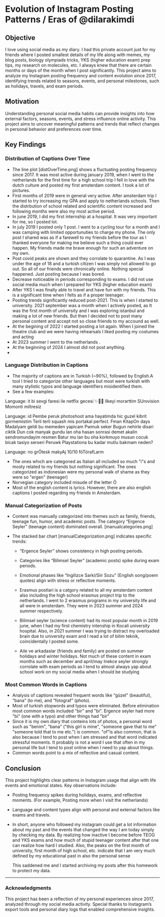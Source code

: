 # Evolution of Instagram Posting Patterns / Eras of @dilarakimdi

## Objective
I love using social media as my diary. I had this private account just for my friends where I posted smallest details of my life along with memes, my blog posts, biology olympiads tricks, YKS (higher education exam) prep tips, my research on molecules, etc. I always knew that there are certain months or days of the month when I post significantly. This project aims to analyze my Instagram posting frequency and content evolution since 2017, identifying trends related to seasons, events, and personal milestones, such as holidays, travels, and exam periods.

## Motivation
Understanding personal social media habits can provide insights into how external factors, seasons, events, and stress influence online activity. This project aims to uncover meaningful patterns and trends that reflect changes in personal behavior and preferences over time.

## Key Findings

### Distribution of Captions Over Time
- The line plot [distOverTime.png] shows a fluctuating posting frequency since 2017. It was most active during january 2019, when I went to the netherlands for the first time for a high school trip I fell in love with the dutch culture and posted my first amsterdam content. I took a lot of pictures.
- First months of 2019 were in general very active. After amsterdam trip I started to try increasing my GPA and apply to netherlands schools. Then the distrbution of school related and scientific content increased and following months were also my most active period.
-  In june 2019, I did my first internship at a hospital. It was very important for me, so I posted lot.
-  In july 2019 I posted only 1 post. I went to a cycling tour for a month and I was camping with limited opportunuties to charge my phone. The only post I shared was as if a farewell to my friends before the tour as I thanked everyone for making me believe such a thing could ever happen. My friends made me brave enough for such an adventure on my own.
-  Post covid peaks are shown and they corrolate to quarantine. As I was under the age of 18 and a turkish citizen I was simply not allowed to go out. So all of our friends were chronically online. Nothing special happened. Just posting because I was bored.
- Decrease noticeable in periods corresponding to exams. I did not use social media much when I prepared for YKS (higher education exam)
- After YKS I was finally able to travel and have fun with my friends. This is a significant time when I felts as if a proper teenager.
- Posting trends significantly reduced post-2021. This is when I started to university. 2021 september was a month when I actively posted, as It was the first month of university and I was exploring istanbul and making a lot of new friends. But then I decided not to post many personal content and accept not so close friends to my accound as well.
- At the begining of 2022 I started posting a lot again. When I joined the theatre club and we were having rehearsals I liked posting my costumes and acting
- At 2023 summer I went to the netherlands .
- At the beginning of 2024 I almost did not post anything.
- 
### Language Distribution in Captions
-  The majority of captions are in Turkish (\~90%), followed by English.A tool I tried to categorize other languages but most were turkish with many stylistic typos and language identifiers misidentified them. 
- See a few examples:



Language: it
bi sevgi faresi ile netflix gecesi ✨🌸💅
Ilkeyi morarttim
SUrovision
Momonti miltresiz


Language: id
Pembe peruk photoshoot ama hayatimda hic guzel kibrit gormemistim
Terli terli squash mis
portakal perfect.
Fman
KitapOn days
Madalyam geldi bu memeden yapicam
Pwmuk seker
Bugun nehirle disari ciktik
Dun cok manyak gundu lan oha hasan sonrasi demet akalin sendromundayim resmen
Batur mu lan bu oha korkmuyo musun cocuk bicak tasiyo serseri
Peruwk
Playstationa bu kadar mutlu bakmam neden?


Language: no
grÖtesk makyAj
10/10 föTörafLarm


- The ones whıch are categorıed as Italıan all ıncluded so much "i"s and mosty related to my friends but nothing significant. The ones categorized as indonesian were my personal walk of shame as they were so "ergen" (teenager)
- Norvegian category included misude of the letter Ö
- Most of the english content is lyrics. However, there are also english captions I posted regarding my friends in Amsterdam.

### Manual Categorization of Posts
- Content was manually categorized into themes such as family, friends, teenage fun, humor, and academic posts. The category “Ergence Seyler” (teenage content) dominated overall. [manualcategories.png]

- The stacked bar chart [manualCategorization.png] indicates specific trends:
  - “Ergence Seyler” shows consistency in high posting periods.
  - Categories like “Bilimsel Seyler” (academic posts) spike during exam periods.
  - Emotional phases like “Ingilizce Sarki/Siir Sozu” (English song/poem quotes) align with stress or reflective moments.
 
  - Erasmus postlari is a catgory related to all my amsterdam content also including the high school erasmus project trip to the netherlands. I went to 2 erasmus programs in my university life and all were in amsterdam. They were in 2023 summer and 2024 summer respectively.
 
  - Bilimsel seyler (science content) had its most popular month in 2019 june, when I had my first chemistry intenship in Kocali university hospital. Also, in 2021 summer I was trying to distract my overloaded brain due to university exam and I read a lot of bilim teknik, coincidentally I posted some.
  - Aile ve arkadaslar (friends and family) are posted on summer holidays and winter holidays. Not much of these content in exam months such as december and april/may
    Inekce seyler strongly corrolate with exam periods as I tend to almost always yap about school work on my social media when I should be studying

### Most Common Words in Captions
- Analysis of captions revealed frequent words like “güzel” (beautiful), “bana” (to me), and “fotograf” (photo).
- Most of turkish stopwords and typos were eliminated. Before elimination most common words included "bir" and "bi". Ergence seyler had more "bi" (one with a typo) and other things had "bir"
- Since it is my own diary that conteins lots of photos, a personal word such as "benim", "bana" ("this girl is mine", "someone gave that to me" "someone told that to me etc.") is common. "of"is also common, that is also because I tend to post when I am stressed and that word indicated stressful moments. It probably is not a word I use that often in my personal life but I tend to post online when I need to yap about things.
- Common words point to a mix of reflective and casual content.

## Conclusion
This project highlights clear patterns in Instagram usage that align with life events and emotional states. Key observations include:
- Posting frequency spikes during holidays, exams, and reflective moments. (For example, Posting more when I visit the netherlands)
  
- Language and content types align with personal and external factors like exams and travels.

- In short, anyone who followed my instagram could get a lot information about my past and the events that changed the way I am today simply by checking my data. By realizing how inactive I become before TEOG and YKS exams and how much of stupid teenager content after that one can realize how hard I studied. Also, the peaks on the first month of university, first month of high school, etc. indicate that I am very much defined by my educational past in also the personal sense

  This saddened me and I started archiving my posts after this homework to protect my data.
   
---

### Acknowledgments
This project has been a reflection of my personal experiences since 2017, analyzed through my social media activity. Special thanks to Instagram’s export tools and personal diary logs that enabled comprehensive insights.

